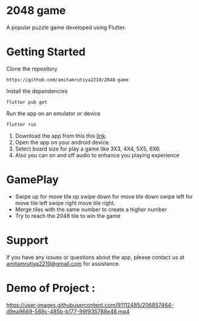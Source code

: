 # 2048 game

A popular puzzle game developed using Flutter.

# Getting Started

 Clone the repository
```
https://github.com/amitamrutiya2210/2048-game
```
Install the dependencies
```
flutter pub get
```
Run the app on an emulator or device
``` 
flutter run
```

1) Download the app from this this [link](https://drive.google.com/file/d/1mxZqV6M_HBoUD6wdL034z2WafF7ZxdxB/view?usp=sharing).
2) Open the app on your android device.
3) Select board size for play a game like 3X3, 4X4, 5X5, 6X6.
4) Also you can on and off audio to enhance you playing experience 

# GamePlay

- Swipe up for move tile up swipe down for move tile down swipe left for move tile left swipe right move tile right.
- Merge tiles with the same number to create a higher number
- Try to reach the 2048 tile to win the game


# Support
If you have any issues or questions about the app, please contact us at amitamrutiya2210@gmail.com for assistance.

# Demo of Project :
https://user-images.githubusercontent.com/91112485/206857464-d9ea9669-569c-485b-b177-99f935788e48.mp4
